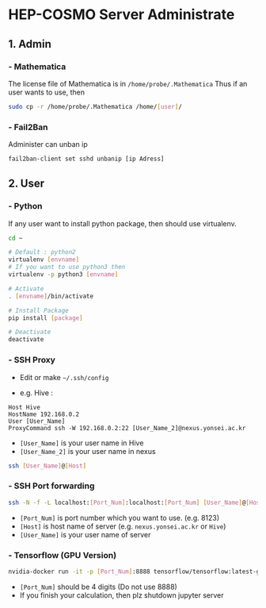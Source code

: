 # HEP-COSMO Server Administrate

## 1. Admin
### - Mathematica

The license file of Mathematica is in `/home/probe/.Mathematica`
Thus if an user wants to use, then
```bash
sudo cp -r /home/probe/.Mathematica /home/[user]/
```

### - Fail2Ban

Administer can unban ip
```bash
fail2ban-client set sshd unbanip [ip Adress]
```

## 2. User
### - Python
If any user want to install python package, then should use virtualenv.

```bash
cd ~

# Default : python2
virtualenv [envname]
# If you want to use python3 then
virtualenv -p python3 [envname]

# Activate
. [envname]/bin/activate

# Install Package
pip install [package]

# Deactivate
deactivate
```

### - SSH Proxy

* Edit or make `~/.ssh/config`

* e.g. Hive :

```config
Host Hive
HostName 192.168.0.2
User [User_Name]
ProxyCommand ssh -W 192.168.0.2:22 [User_Name_2]@nexus.yonsei.ac.kr
```

* `[User_Name]` is your user name in Hive
* `[User_Name_2]` is your user name in nexus

```sh
ssh [User_Name]@[Host]
```

### - SSH Port forwarding

```sh
ssh -N -f -L localhost:[Port_Num]:localhost:[Port_Num] [User_Name]@[Host]
```

* `[Port_Num]` is port number which you want to use. (e.g. 8123)
* `[Host]` is host name of server (e.g. `nexus.yonsei.ac.kr` or `Hive`)
* `[User_Name]` is your user name of server

### - Tensorflow (GPU Version)

```sh
nvidia-docker run -it -p [Port_Num]:8888 tensorflow/tensorflow:latest-gpu
```

* `[Port_Num]` should be 4 digits (Do not use 8888)
* If you finish your calculation, then plz shutdown jupyter server
